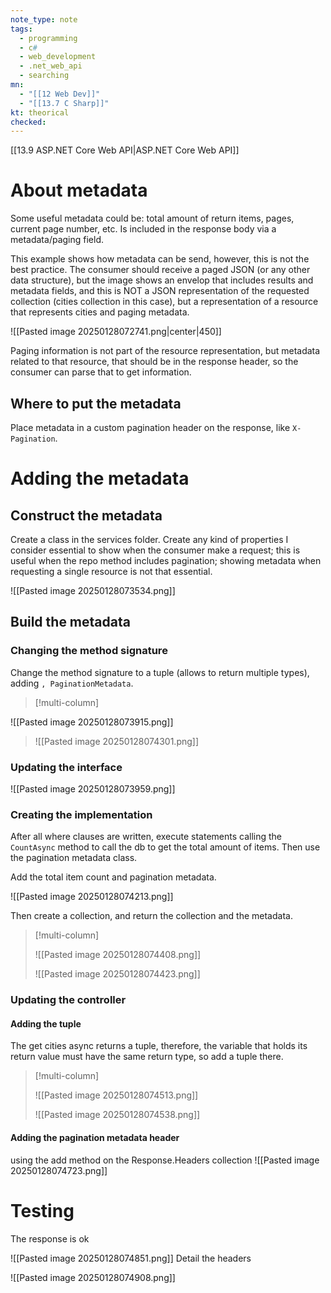 ```yaml
---
note_type: note
tags:
  - programming
  - c#
  - web_development
  - .net_web_api
  - searching
mn:
  - "[[12 Web Dev]]"
  - "[[13.7 C Sharp]]"
kt: theorical
checked:
---
```

[[13.9 ASP.NET Core Web API|ASP.NET Core Web API]]

# About metadata
Some useful metadata could be: total amount of return items, pages, current page number, etc. Is included in the response body via a metadata/paging field. 

This example shows how metadata can be send, however, this is not the best practice. The consumer should receive a paged JSON (or any other data structure), but the image shows an envelop that includes results and metadata fields, and this is NOT a JSON representation of the requested collection (cities collection in this case), but a representation of a resource that represents cities and paging metadata. 

![[Pasted image 20250128072741.png|center|450]]

Paging information is not part of the resource representation, but metadata related to that resource, that should be in the response header, so the consumer can parse that to get information. 
## Where to put the metadata
Place metadata in a custom pagination header on the response, like `X-Pagination`. 
# Adding the metadata
## Construct the metadata
Create a class in the services folder. Create any kind of properties I consider essential to show when the consumer make a request; this is useful when the repo method includes pagination; showing metadata when requesting a single resource is not that essential. 

![[Pasted image 20250128073534.png]]

## Build the metadata
### Changing the method signature
Change the method signature to a tuple (allows to return multiple types), adding `, PaginationMetadata`. 

>[!multi-column]
>
![[Pasted image 20250128073915.png]]
>
>![[Pasted image 20250128074301.png]]

### Updating the interface
![[Pasted image 20250128073959.png]]

### Creating the implementation
After all where clauses are written, execute statements calling the `CountAsync` method to call the db to get the total amount of items. Then use the pagination metadata class.

Add the total item count and pagination metadata.

![[Pasted image 20250128074213.png]]

Then create a collection, and return the collection and the metadata.

>[!multi-column]
>
>![[Pasted image 20250128074408.png]]
>
>![[Pasted image 20250128074423.png]]

### Updating the controller
#### Adding the tuple
The get cities async returns a tuple, therefore, the variable that holds its return value must have the same return type, so add a tuple there. 

>[!multi-column]
>
>![[Pasted image 20250128074513.png]]
>
>![[Pasted image 20250128074538.png]]

#### Adding the pagination metadata header
using the add method on the Response.Headers collection 
![[Pasted image 20250128074723.png]]

# Testing
The response is ok

![[Pasted image 20250128074851.png]]
Detail the headers

![[Pasted image 20250128074908.png]]